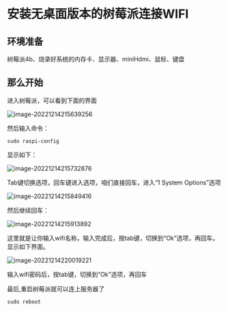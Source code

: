 # 安装无桌面版本的树莓派连接WIFI

## 环境准备

树莓派4b、烧录好系统的内存卡、显示器、miniHdmi、鼠标、键盘

## 那么开始

进入树莓派，可以看到下面的界面

![image-20221214215639256](F:\my\blog\javajianghu.github.io\md\assets\image-20221214215639256.png)

然后输入命令：

```
sudo raspi-config
```

显示如下：

![image-20221214215732876](F:\my\blog\javajianghu.github.io\md\assets\image-20221214215732876.png)

Tab键切换选项，回车键进入选项，咱们直接回车，进入“1 System Options”选项

![image-20221214215849416](F:\my\blog\javajianghu.github.io\md\assets\image-20221214215849416.png)

然后继续回车：

![image-20221214215913892](F:\my\blog\javajianghu.github.io\md\assets\image-20221214215913892.png)

这里就是让你输入wifi名称，输入完成后，按tab键，切换到“Ok”选项，再回车。显示如下界面。

![image-20221214220019221](F:\my\blog\javajianghu.github.io\md\assets\image-20221214220019221.png)

输入wifi密码后，按tab键，切换到“Ok”选项，再回车

最后,重启树莓派就可以连上服务器了

```
sudo reboot
```

